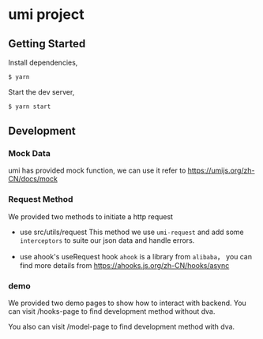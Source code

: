 # umi project

## Getting Started

Install dependencies,

```bash
$ yarn
```

Start the dev server,

```bash
$ yarn start
```

## Development

### Mock Data

umi has provided mock function, we can use it refer to https://umijs.org/zh-CN/docs/mock

### Request Method

We provided two methods to initiate a http request

- use src/utils/request
This method we use `umi-request` and add some `interceptors` to suite our json data and handle errors.

- use ahook's useRequest hook
`ahook` is a library from `alibaba`， you can find more details from https://ahooks.js.org/zh-CN/hooks/async

### demo

We provided two demo pages to show how to interact with backend.
You can visit /hooks-page to find development method without dva.

You also can visit /model-page to find development method with dva.